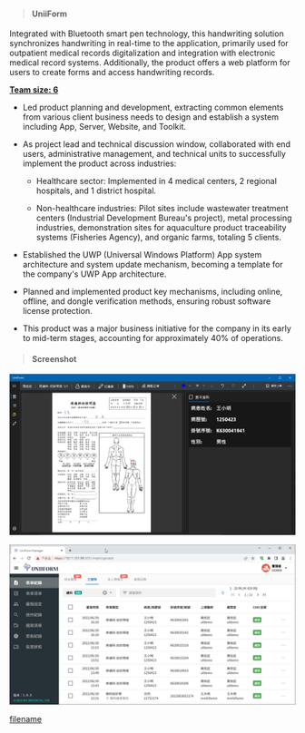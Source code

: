 > <h4> UniiForm </h4>

Integrated with Bluetooth smart pen technology, this handwriting solution synchronizes handwriting in real-time to the application, primarily used for outpatient medical records digitalization and integration with electronic medical record systems. Additionally, the product offers a web platform for users to create forms and access handwriting records.

**<u>Team size: 6</u>**

- Led product planning and development, extracting common elements from various client business needs to design and establish a system including App, Server, Website, and Toolkit.

- As project lead and technical discussion window, collaborated with end users, administrative management, and technical units to successfully implement the product across industries:

  - Healthcare sector: Implemented in 4 medical centers, 2 regional hospitals, and 1 district hospital.
  
  - Non-healthcare industries: Pilot sites include wastewater treatment centers (Industrial Development Bureau's project), metal processing industries, demonstration sites for aquaculture product traceability systems (Fisheries Agency), and organic farms, totaling 5 clients.
  
- Established the UWP (Universal Windows Platform) App system architecture and system update mechanism, becoming a template for the company's UWP App architecture.

- Planned and implemented product key mechanisms, including online, offline, and dongle verification methods, ensuring robust software license protection.

- This product was a major business initiative for the company in its early to mid-term stages, accounting for approximately 40% of operations.

> <h4> Screenshot </h4>

![img](../_assets/uniiform-ui.jpg)

![img](../_assets/uniiform-dashboard.jpg)

[filename](../_assets/uniiform.mp4 ':include :type=video controls width=100%')
